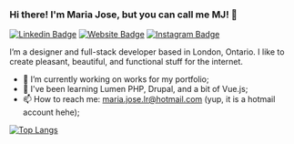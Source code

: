 ### Hi there! I'm Maria Jose, but you can call me MJ! 👋


[![Linkedin Badge](https://img.shields.io/badge/-LinkedIn-0A66C2?logo=linkedin&logoColor=white&style=flat)](https://www.linkedin.com/in/maria-jose-lr/)
[![Website Badge](https://img.shields.io/badge/-Portfolio-FF7139?logo=firefox&logoColor=white&style=flat)](http://mariajoselr.com/)
[![Instagram Badge](https://img.shields.io/badge/-Instagram-E4405F?logo=instagram&logoColor=white&style=flat)](https://www.instagram.com/mariajo.webp/)

I’m a designer and full-stack developer based in London, Ontario. I like to create pleasant, beautiful, and functional stuff for the internet.

- 🔭 I’m currently working on works for my portfolio;
- 🌱 I've been learning Lumen PHP, Drupal, and a bit of Vue.js;
- 📫 How to reach me: maria.jose.lr@hotmail.com (yup, it is a hotmail account hehe);

[![Top Langs](https://github-readme-stats.vercel.app/api/top-langs/?username=kiboumi&layout=compact&theme=dracula)](https://github.com/anuraghazra/github-readme-stats)
